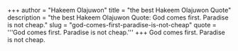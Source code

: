 +++
author = "Hakeem Olajuwon"
title = "the best Hakeem Olajuwon Quote"
description = "the best Hakeem Olajuwon Quote: God comes first. Paradise is not cheap."
slug = "god-comes-first-paradise-is-not-cheap"
quote = '''God comes first. Paradise is not cheap.'''
+++
God comes first. Paradise is not cheap.

